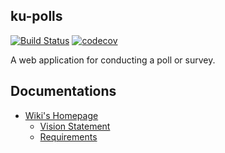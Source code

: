 ## ku-polls
[![Build Status](https://travis-ci.com/keyboard2543/ku-polls.svg?branch=master)](https://travis-ci.com/keyboard2543/ku-polls)
[![codecov](https://codecov.io/gh/keyboard2543/ku-polls/branch/master/graph/badge.svg)](https://codecov.io/gh/keyboard2543/ku-polls)

A web application for conducting a poll or survey.
## Documentations
- [Wiki's Homepage](https://github.com/keyboard2543/ku-polls/wiki)
    - [Vision Statement](https://github.com/keyboard2543/ku-polls/wiki/Vision-Statement)
    - [Requirements](https://github.com/keyboard2543/ku-polls/wiki/Requirements)